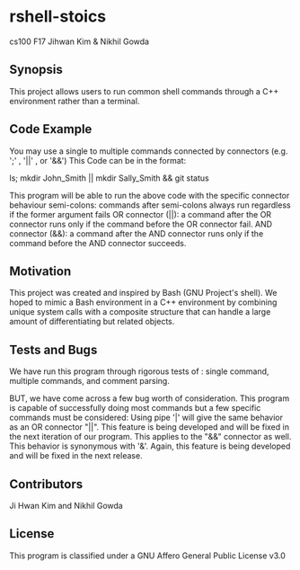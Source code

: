 # rshell-stoics
cs100 F17
Jihwan Kim & Nikhil Gowda


## Synopsis

This project allows users to run common shell commands through a C++ environment rather than a terminal. 

## Code Example

You may use a single to multiple commands connected by connectors (e.g. ';' , '||' , or '&&')
This Code can be in the format: 

ls; mkdir John_Smith || mkdir Sally_Smith && git status

This program will be able to run the above code with the specific connector behaviour
semi-colons: commands after semi-colons always run regardless if the former argument fails
OR connector (||): a command after the OR connector runs only if the command before the OR connector fail. 
AND connector (&&): a command after the AND connector runs only if the command before the AND connector succeeds. 
## Motivation

This project was created and inspired by Bash (GNU Project's shell). We hoped to mimic a Bash environment in a C++ 
environment by combining unique system calls with a composite structure that can handle a large amount of differentiating
but related objects. 

## Tests and Bugs

We have run this program through rigorous tests of : single command, multiple commands, and comment parsing.

BUT, we have come across a few bug worth of consideration. 
This program is capable of successfully doing most commands but a few specific commands must be considered:
Using pipe '|' will give the same behavior as an OR connector "||". This feature is being developed and will be fixed in the next iteration of our program. 
This applies to the "&&" connector as well. This behavior is synonymous with '&'. Again, this feature is being developed and will be fixed in the
next release. 

## Contributors

Ji Hwan Kim
and
Nikhil Gowda

## License

This program is classified under a GNU Affero General Public License v3.0


